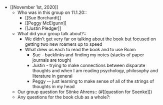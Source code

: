 - [[November 1st, 2020]]
    - Who was in this group on 11.1.20:: 
        - [[Sue Borchardt]]
        - [[Peggy McElgunn]]
        - [[Justin Pledger]]
    - What did your group talk about?:: 
        - We didn't get very far on talking about the book but focused on getting two new roamers up to speed 
        - What drew us each to read the book and to use Roam
            - Sue - backlinks and finding my notes (stacks of paper journals are tough)
            - Justin - trying to make connections between disparate thoughts and when I am reading psychology, philosophy and literature in general
            - Peggy -- just learning to make sense of all of the strings of thoughts in my head
    - Our group question for Sönke Ahrens::
(#[[question for Soenke]])
    - Any questions for the book club as a whole?:
